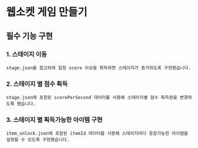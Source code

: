 # 웹소켓 게임 만들기


## 필수 기능 구현

### 1. 스테이지 이동

    stage.json를 참고하여 일정 score 이상을 획득하면 스테이지가 증가하도록 구현했습니다.

### 2. 스테이지 별 점수 획득

    stage.json에 포함된 scorePerSecond 데이터를 사용해 스테이지별 점수 획득량을 변경하도록 했습니다.

### 3. 스테이지 별 획득가능한 아이템 구현

    item_unlock.json에 포함된 itemId 데이터를 사용해 스테이지마다 등장가능한 아이템을 설정할 수 있도록 구현했습니다.
